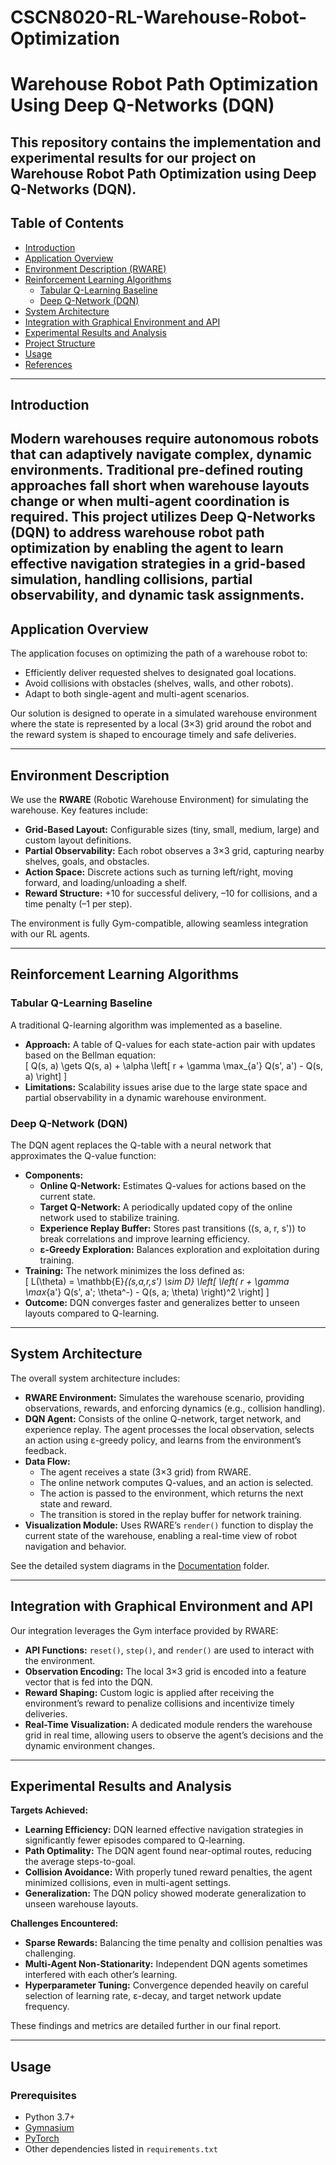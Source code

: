 # CSCN8020-RL-Warehouse-Robot-Optimization
# Warehouse Robot Path Optimization Using Deep Q-Networks (DQN)

This repository contains the implementation and experimental results for our project on Warehouse Robot Path Optimization using Deep Q-Networks (DQN). 
---

## Table of Contents

- [Introduction](#introduction)
- [Application Overview](#application-overview)
- [Environment Description (RWARE)](#environment-description)
- [Reinforcement Learning Algorithms](#reinforcement-learning-algorithms)
  - [Tabular Q-Learning Baseline](#tabular-q-learning-baseline)
  - [Deep Q-Network (DQN)](#deep-q-network-dqn)
- [System Architecture](#system-architecture)
- [Integration with Graphical Environment and API](#integration-with-graphical-environment-and-api)
- [Experimental Results and Analysis](#experimental-results-and-analysis)
- [Project Structure](#project-structure)
- [Usage](#usage)
- [References](#references)

---

## Introduction

Modern warehouses require autonomous robots that can adaptively navigate complex, dynamic environments. Traditional pre-defined routing approaches fall short when warehouse layouts change or when multi-agent coordination is required. This project utilizes Deep Q-Networks (DQN) to address warehouse robot path optimization by enabling the agent to **learn** effective navigation strategies in a grid-based simulation, handling collisions, partial observability, and dynamic task assignments.
---

## Application Overview

The application focuses on optimizing the path of a warehouse robot to:
- Efficiently deliver requested shelves to designated goal locations.
- Avoid collisions with obstacles (shelves, walls, and other robots).
- Adapt to both single-agent and multi-agent scenarios.

Our solution is designed to operate in a simulated warehouse environment where the state is represented by a local (3×3) grid around the robot and the reward system is shaped to encourage timely and safe deliveries.

---

## Environment Description

We use the **RWARE** (Robotic Warehouse Environment) for simulating the warehouse. Key features include:
- **Grid-Based Layout:** Configurable sizes (tiny, small, medium, large) and custom layout definitions.
- **Partial Observability:** Each robot observes a 3×3 grid, capturing nearby shelves, goals, and obstacles.
- **Action Space:** Discrete actions such as turning left/right, moving forward, and loading/unloading a shelf.
- **Reward Structure:** +10 for successful delivery, –10 for collisions, and a time penalty (–1 per step).

The environment is fully Gym-compatible, allowing seamless integration with our RL agents.

---

## Reinforcement Learning Algorithms

### Tabular Q-Learning Baseline

A traditional Q-learning algorithm was implemented as a baseline.  
- **Approach:** A table of Q-values for each state-action pair with updates based on the Bellman equation:  
  \[
  Q(s, a) \gets Q(s, a) + \alpha \left[ r + \gamma \max_{a'} Q(s', a') - Q(s, a) \right]
  \]
- **Limitations:** Scalability issues arise due to the large state space and partial observability in a dynamic warehouse environment.

### Deep Q-Network (DQN)

The DQN agent replaces the Q-table with a neural network that approximates the Q-value function:
- **Components:**
  - **Online Q-Network:** Estimates Q-values for actions based on the current state.
  - **Target Q-Network:** A periodically updated copy of the online network used to stabilize training.
  - **Experience Replay Buffer:** Stores past transitions \((s, a, r, s')\) to break correlations and improve learning efficiency.
  - **ε-Greedy Exploration:** Balances exploration and exploitation during training.
- **Training:** The network minimizes the loss defined as:  
  \[
  L(\theta) = \mathbb{E}_{(s,a,r,s') \sim D} \left[ \left( r + \gamma \max_{a'} Q(s', a'; \theta^-) - Q(s, a; \theta) \right)^2 \right]
  \]
- **Outcome:** DQN converges faster and generalizes better to unseen layouts compared to Q-learning.

---

## System Architecture

The overall system architecture includes:
- **RWARE Environment:** Simulates the warehouse scenario, providing observations, rewards, and enforcing dynamics (e.g., collision handling).
- **DQN Agent:** Consists of the online Q-network, target network, and experience replay. The agent processes the local observation, selects an action using ε-greedy policy, and learns from the environment’s feedback.
- **Data Flow:**
  - The agent receives a state (3×3 grid) from RWARE.
  - The online network computes Q-values, and an action is selected.
  - The action is passed to the environment, which returns the next state and reward.
  - The transition is stored in the replay buffer for network training.
- **Visualization Module:** Uses RWARE’s `render()` function to display the current state of the warehouse, enabling a real-time view of robot navigation and behavior.

See the detailed system diagrams in the [Documentation](docs/) folder.

---

## Integration with Graphical Environment and API

Our integration leverages the Gym interface provided by RWARE:
- **API Functions:** `reset()`, `step()`, and `render()` are used to interact with the environment.
- **Observation Encoding:** The local 3×3 grid is encoded into a feature vector that is fed into the DQN.
- **Reward Shaping:** Custom logic is applied after receiving the environment’s reward to penalize collisions and incentivize timely deliveries.
- **Real-Time Visualization:** A dedicated module renders the warehouse grid in real time, allowing users to observe the agent’s decisions and the dynamic environment changes.

---

## Experimental Results and Analysis

**Targets Achieved:**
- **Learning Efficiency:** DQN learned effective navigation strategies in significantly fewer episodes compared to Q-learning.
- **Path Optimality:** The DQN agent found near-optimal routes, reducing the average steps-to-goal.
- **Collision Avoidance:** With properly tuned reward penalties, the agent minimized collisions, even in multi-agent settings.
- **Generalization:** The DQN policy showed moderate generalization to unseen warehouse layouts.

**Challenges Encountered:**
- **Sparse Rewards:** Balancing the time penalty and collision penalties was challenging.
- **Multi-Agent Non-Stationarity:** Independent DQN agents sometimes interfered with each other’s learning.
- **Hyperparameter Tuning:** Convergence depended heavily on careful selection of learning rate, ε-decay, and target network update frequency.

These findings and metrics are detailed further in our final report.

---
## Usage

### Prerequisites
- Python 3.7+  
- [Gymnasium](https://gymnasium.farama.org/)  
- [PyTorch](https://pytorch.org/)  
- Other dependencies listed in `requirements.txt`

